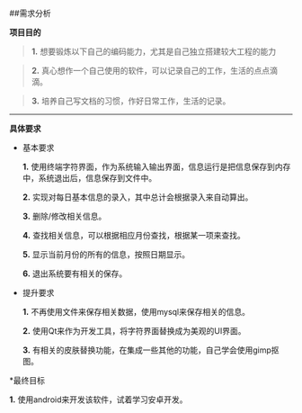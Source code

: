 ##需求分析

**项目目的**

> **1.** 想要锻炼以下自己的编码能力，尤其是自己独立搭建较大工程的能力

> **2.** 真心想作一个自己使用的软件，可以记录自己的工作，生活的点点滴滴。

> **3.** 培养自己写文档的习惯，作好日常工作，生活的记录。

***

**具体要求**

* 基本要求

  **1.** 使用终端字符界面，作为系统输入输出界面，信息运行是把信息保存到内存中，系统退出后，信息保存到文件中。

  **2.** 实现对每日基本信息的录入，其中总计会根据录入来自动算出。

  **3.** 删除/修改相关信息。

  **4.** 查找相关信息，可以根据相应月份查找，根据某一项来查找。

  **5.** 显示当前月份的所有的信息，按照日期显示。

  **6.** 退出系统要有相关的保存。

* 提升要求

  **1.** 不再使用文件来保存相关数据，使用mysql来保存相关的信息。

  **2.** 使用Qt来作为开发工具，将字符界面替换成为美观的UI界面。

  **3.** 有相关的皮肤替换功能，在集成一些其他的功能，自己学会使用gimp抠图。

*最终目标

  **1.** 使用android来开发该软件，试着学习安卓开发。

